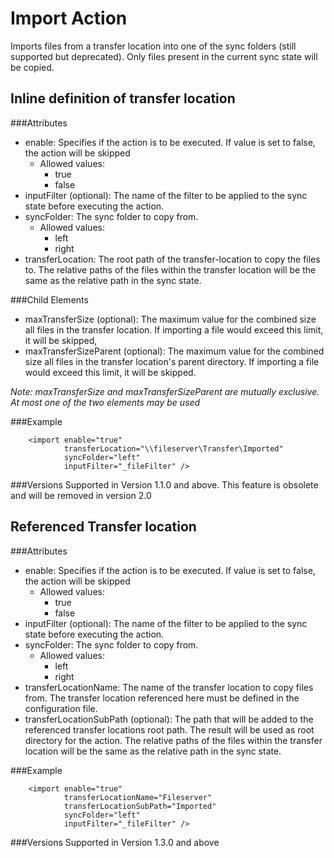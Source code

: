 Import Action
=============

Imports files from a transfer location into one of the sync folders (still supported but deprecated).
Only files present in the current sync state will be copied.

Inline definition of transfer location
--------------------------------------

###Attributes 
- enable: Specifies if the action is to be executed. If value is set to false, the action will be skipped
	- Allowed values: 
		- true
		- false
- inputFilter (optional): The name of the filter to be applied to the sync state before executing the action.
- syncFolder: The sync folder to copy from.
	- Allowed values:
		- left
		- right
- transferLocation: The root path of the transfer-location to copy the files to. The relative paths of the files within the transfer location will be the same as the relative path in the sync state.

###Child Elements
- maxTransferSize (optional): The maximum value for the combined size all files in the transfer location. If importing a file would exceed this limit, it will be skipped,
- maxTransferSizeParent (optional): The maximum value for the combined size all files in the transfer location's parent directory. If importing a file would exceed this limit, it will be skipped.

*Note: maxTransferSize and maxTransferSizeParent are mutually exclusive. At most one of the two elements may be used*

###Example

		<import enable="true" 
				transferLocation="\\fileserver\Transfer\Imported" 				
				syncFolder="left" 
				inputFilter="_fileFilter" />	


###Versions
Supported in Version 1.1.0 and above. 
This feature is obsolete and will be removed in version 2.0


Referenced Transfer location
----------------------------

###Attributes
- enable: Specifies if the action is to be executed. If value is set to false, the action will be skipped
	- Allowed values: 
		- true
		- false
- inputFilter (optional): The name of the filter to be applied to the sync state before executing the action.
- syncFolder: The sync folder to copy from.
	- Allowed values:
		- left
		- right
- transferLocationName: The name of the transfer location to copy files from. The transfer location referenced here must be defined in the configuration file.
- transferLocationSubPath (optional): The path that will be added to the referenced transfer locations root path. The result will be used as root directory for the action. The relative paths of the files within the transfer location will be the same as the relative path in the sync state. 

###Example

		<import enable="true" 
				transferLocationName="Fileserver" 
				transferLocationSubPath="Imported" 
				syncFolder="left" 
				inputFilter="_fileFilter" />	

###Versions
Supported in Version 1.3.0 and above